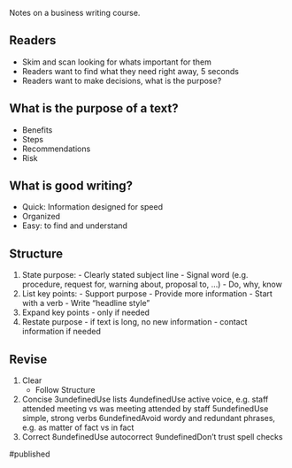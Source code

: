 Notes on a business writing course.

## Readers
- Skim and scan looking for whats important for them
- Readers want to find what they need right away, 5 seconds
- Readers want to make decisions, what is the purpose?

## What is the purpose of a text?
- Benefits
- Steps
- Recommendations
- Risk

## What is good writing?
- Quick: Information designed for speed
- Organized
- Easy: to find and understand

## Structure
1. State purpose:
        - Clearly stated subject line
        - Signal word (e.g. procedure, request for, warning about, proposal to, …)
        - Do, why, know
2. List key points:
        - Support purpose
        - Provide more information 
        - Start with a verb 
        - Write “headline style”
3. Expand key points 
        - only if needed
4. Restate purpose
        - if text is long, no new information
        - contact information if needed

## Revise
1. Clear
	- Follow Structure
2. Concise
3undefinedUse lists
4undefinedUse active voice, e.g. staff attended meeting vs was meeting attended by staff 
5undefinedUse simple, strong verbs
6undefinedAvoid wordy and redundant phrases, e.g. as matter of fact vs in fact
7. Correct 
8undefinedUse autocorrect
9undefinedDon’t trust spell checks

#published